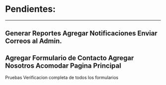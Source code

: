 # Pendientes:

------------------
Generar Reportes
Agregar Notificaciones
Enviar Correos al Admin.
------------------
Agregar Formulario de Contacto
Agregar Nosotros
Acomodar Pagina Principal
------------------
Pruebas
Verificacion completa de todos los formularios